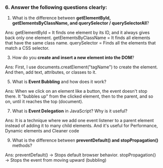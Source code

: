 
### 6. Answer the following questions clearly:

1. What is the difference between **getElementById, getElementsByClassName, and querySelector / querySelectorAll**?

Ans:
getElementById = It finds one element by its ID, and it always gives back only one element.
getElementsByClassName = It finds all elements that have the same class name.
querySelector = Finds all the elements that match a CSS selector.

3. How do you **create and insert a new element into the DOM**?

Ans: First, I use documents.creatElement("tagName") to create the element.
And then, add text, attributes, or classes to it.


5. What is **Event Bubbling** and how does it work?

Ans: When we click on an element like a button, the event doesn't stop there. It "bubbles up" from the clicked element, then to the parent,
and so on, until it reaches the top (document).


7. What is **Event Delegation** in JavaScript? Why is it useful?

Ans: It is a technique where we add one event listener to a parent element instead of adding it to many child elements.
And it's useful for Performance, Dynamic elements and Cleaner code


9. What is the difference between **preventDefault() and stopPropagation()** methods?

Ans:
preventDefault() -> Stops default browser behavior.
stopPropagation() -> Stops the event from moving upward (bubbling)



